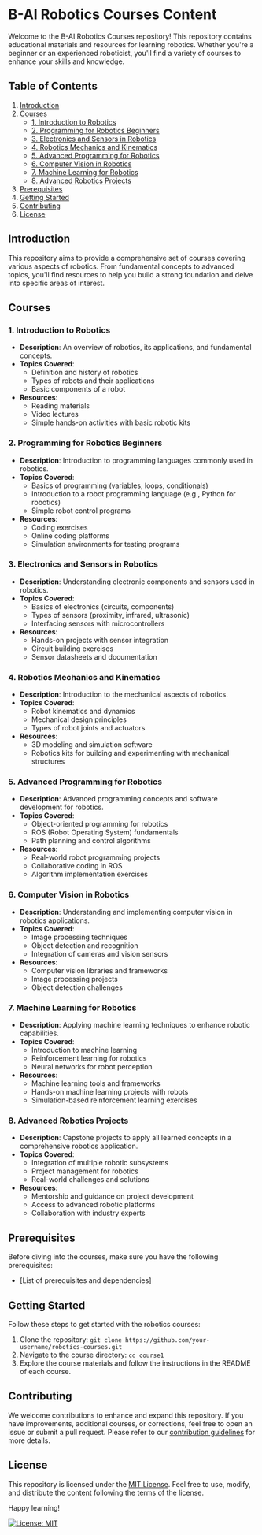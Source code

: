 # B-AI Robotics Courses Content

Welcome to the B-AI Robotics Courses repository! This repository contains educational materials and resources for learning robotics. Whether you're a beginner or an experienced roboticist, you'll find a variety of courses to enhance your skills and knowledge.

## Table of Contents

1. [Introduction](#introduction)
2. [Courses](#courses)
   - [1. Introduction to Robotics](#1-introduction-to-robotics)
   - [2. Programming for Robotics Beginners](#2-programming-for-robotics-beginners)
   - [3. Electronics and Sensors in Robotics](#3-electronics-and-sensors-in-robotics)
   - [4. Robotics Mechanics and Kinematics](#4-robotics-mechanics-and-kinematics)
   - [5. Advanced Programming for Robotics](#5-advanced-programming-for-robotics)
   - [6. Computer Vision in Robotics](#6-computer-vision-in-robotics)
   - [7. Machine Learning for Robotics](#7-machine-learning-for-robotics)
   - [8. Advanced Robotics Projects](#8-advanced-robotics-projects)
3. [Prerequisites](#prerequisites)
4. [Getting Started](#getting-started)
5. [Contributing](#contributing)
6. [License](#license)

## Introduction

This repository aims to provide a comprehensive set of courses covering various aspects of robotics. From fundamental concepts to advanced topics, you'll find resources to help you build a strong foundation and delve into specific areas of interest.

## Courses

### 1. Introduction to Robotics

   - **Description**: An overview of robotics, its applications, and fundamental concepts.
   - **Topics Covered**:
     - Definition and history of robotics
     - Types of robots and their applications
     - Basic components of a robot
   - **Resources**:
     - Reading materials
     - Video lectures
     - Simple hands-on activities with basic robotic kits

### 2. Programming for Robotics Beginners

   - **Description**: Introduction to programming languages commonly used in robotics.
   - **Topics Covered**:
     - Basics of programming (variables, loops, conditionals)
     - Introduction to a robot programming language (e.g., Python for robotics)
     - Simple robot control programs
   - **Resources**:
     - Coding exercises
     - Online coding platforms
     - Simulation environments for testing programs

### 3. Electronics and Sensors in Robotics

   - **Description**: Understanding electronic components and sensors used in robotics.
   - **Topics Covered**:
     - Basics of electronics (circuits, components)
     - Types of sensors (proximity, infrared, ultrasonic)
     - Interfacing sensors with microcontrollers
   - **Resources**:
     - Hands-on projects with sensor integration
     - Circuit building exercises
     - Sensor datasheets and documentation

### 4. Robotics Mechanics and Kinematics

   - **Description**: Introduction to the mechanical aspects of robotics.
   - **Topics Covered**:
     - Robot kinematics and dynamics
     - Mechanical design principles
     - Types of robot joints and actuators
   - **Resources**:
     - 3D modeling and simulation software
     - Robotics kits for building and experimenting with mechanical structures

### 5. Advanced Programming for Robotics

   - **Description**: Advanced programming concepts and software development for robotics.
   - **Topics Covered**:
     - Object-oriented programming for robotics
     - ROS (Robot Operating System) fundamentals
     - Path planning and control algorithms
   - **Resources**:
     - Real-world robot programming projects
     - Collaborative coding in ROS
     - Algorithm implementation exercises

### 6. Computer Vision in Robotics

   - **Description**: Understanding and implementing computer vision in robotics applications.
   - **Topics Covered**:
     - Image processing techniques
     - Object detection and recognition
     - Integration of cameras and vision sensors
   - **Resources**:
     - Computer vision libraries and frameworks
     - Image processing projects
     - Object detection challenges

### 7. Machine Learning for Robotics

   - **Description**: Applying machine learning techniques to enhance robotic capabilities.
   - **Topics Covered**:
     - Introduction to machine learning
     - Reinforcement learning for robotics
     - Neural networks for robot perception
   - **Resources**:
     - Machine learning tools and frameworks
     - Hands-on machine learning projects with robots
     - Simulation-based reinforcement learning exercises

### 8. Advanced Robotics Projects

   - **Description**: Capstone projects to apply all learned concepts in a comprehensive robotics application.
   - **Topics Covered**:
     - Integration of multiple robotic subsystems
     - Project management for robotics
     - Real-world challenges and solutions
   - **Resources**:
     - Mentorship and guidance on project development
     - Access to advanced robotic platforms
     - Collaboration with industry experts

## Prerequisites

Before diving into the courses, make sure you have the following prerequisites:

- [List of prerequisites and dependencies]

## Getting Started

Follow these steps to get started with the robotics courses:

1. Clone the repository: `git clone https://github.com/your-username/robotics-courses.git`
2. Navigate to the course directory: `cd course1`
3. Explore the course materials and follow the instructions in the README of each course.

## Contributing

We welcome contributions to enhance and expand this repository. If you have improvements, additional courses, or corrections, feel free to open an issue or submit a pull request. Please refer to our [contribution guidelines](CONTRIBUTING.md) for more details.

## License

This repository is licensed under the [MIT License](LICENSE.md). Feel free to use, modify, and distribute the content following the terms of the license.

Happy learning!

[![License: MIT](https://img.shields.io/badge/License-MIT-blue.svg)](https://opensource.org/licenses/MIT)
